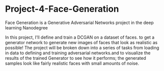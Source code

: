 # Project-4-Face-Generation
Face Generation is a Generative Adversarial Networks project in the deep learning Nanodegree

In this project, I'll define and train a DCGAN on a dataset of faces. to get a generator network to generate new images of faces that look as realistic as possible!
The project will be broken down into a series of tasks from loading in data to defining and training adversarial networks.and to visualize the results of the trained Generator to see how it performs; the generated samples look like fairly realistic faces with small amounts of noise.
